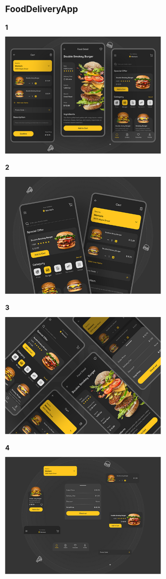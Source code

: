 # FoodDeliveryApp

## 1
<p align="center">
  <img src="https://github.com/PrinceMag/FoodDeliveryApp/blob/main/Resources/Images/dribble Food App.png">
</p>



## 2
<p align="center">
  <img src="https://github.com/PrinceMag/FoodDeliveryApp/blob/main/Resources/Images/dribble Food App2.png">
</p>


## 3
<p align="center">
  <img src="https://github.com/PrinceMag/FoodDeliveryApp/blob/main/Resources/Images/dribble Food App3.png">
</p>

## 4
<p align="center">
  <img src="https://github.com/PrinceMag/FoodDeliveryApp/blob/main/Resources/Images/dribble Food App4.png">
</p>
